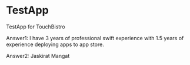 # TestApp
TestApp for TouchBistro

Answer1: I have 3 years of professional swift experience with 1.5 years of experience deploying apps to app store. 

Answer2: Jaskirat Mangat
